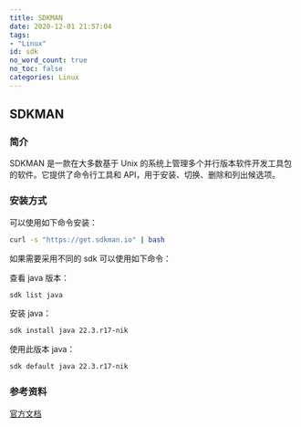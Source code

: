 ```yaml
---
title: SDKMAN
date: 2020-12-01 21:57:04
tags:
- "Linux"
id: sdk
no_word_count: true
no_toc: false
categories: Linux
---
```


## SDKMAN

### 简介

SDKMAN 是一款在大多数基于 Unix 的系统上管理多个并行版本软件开发工具包的软件。它提供了命令行工具和 API，用于安装、切换、删除和列出候选项。

### 安装方式

可以使用如下命令安装：

```bash
curl -s "https://get.sdkman.io" | bash
```

如果需要采用不同的 sdk 可以使用如下命令：

查看 java 版本：

```bash
sdk list java
```

安装 java：

```bash
sdk install java 22.3.r17-nik
```

使用此版本 java：

```bash
sdk default java 22.3.r17-nik
```

### 参考资料

[官方文档](https://sdkman.io/usage)